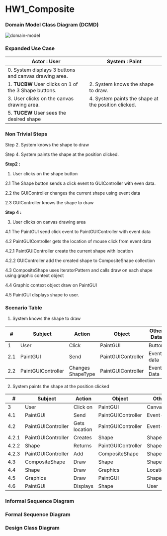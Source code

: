 # HW1_Composite

### Domain Model Class Diagram (DCMD)
![domain-model](https://drive.google.com/file/d/16rGAGN4qCnBfjBKs8NWYQG3iyi730gLI/view?usp=sharing)


### Expanded Use Case
| Actor : User | System : Paint |
|------------- |----------------|
| 0. System displays 3 buttons and canvas drawing area. ||
| 1. **TUCBW** User clicks on 1 of the 3 Shape buttons.    | 2. System knows the shape to draw. |
| 3. User clicks on the canvas drawing area.           | 4. System paints the shape at the position clicked. |
| 5. **TUCEW** User sees the desired shape                 |


### Non Trivial Steps

Step 2. System knows the shape to draw

Step 4. System paints the shape at the position clicked.

**Step2 :**

1. User clicks on the shape button

2.1 The Shape button sends a click event to GUIController with even data.

2.2 the GUIController changes the current shape using event data

2.3 GUIController knows the shape to draw

**Step 4 :**

3. User clicks on canvas drawing area

4.1 The PaintGUI send click event to PaintGUIController with event data

4.2 PaintGUIController gets the location of mouse click from event data

4.2.1 PaintGUIController create the current shape with location

4.2.2 GUIController add the created shape to CompositeShape collection

4.3 CompositeShape uses IteratorPattern and calls draw on each shape using graphic context object

4.4 Graphic context object draw on PaintGUI

4.5 PaintGUI displays shape to user.

### Scenario Table
1. System knows the shape to draw

| **#** | **Subject** | **Action** | **Object** | **Other Data** |
| --- | --- | --- | --- | --- |
| 1 | User | Click | PaintGUI | Button |
| 2.1 | PaintGUI | Send | PaintGUIController | Event data |
| 2.2 | PaintGUIController | Changes ShapeType | PaintGUIController | Event Data |

2. System paints the shape at the position clicked

| **#** | **Subject** | **Action** | **Object** | **Other Data** |
| --- | --- | --- | --- | --- |
| 3 | User | Click on | PaintGUI | CanvasPanel |
| 4.1 | PaintGUI | Send | PaintGUIController | Event data |
| 4.2 | PaintGUIController | Gets location | PaintGUIController | Event data |
| 4.2.1 | PaintGUIController | Creates | Shape | ShapeType |
| 4.2.2 | Shape | Returns | PaintGUIController | Shape object |
| 4.2.3 | PaintGUIController | Add | CompositeShape | Shape |
| 4.3 | CompositeShape | Draw | Shape | ShapeCollection |
| 4.4 | Shape | Draw | Graphics | Location |
| 4.5 | Graphics | Draw | PaintGUI | Shape |
| 4.6 | PaintGUI | Displays | Shape | User |


### Informal Sequence Diagram

### Formal Sequence Diagram

### Design Class Diagram


